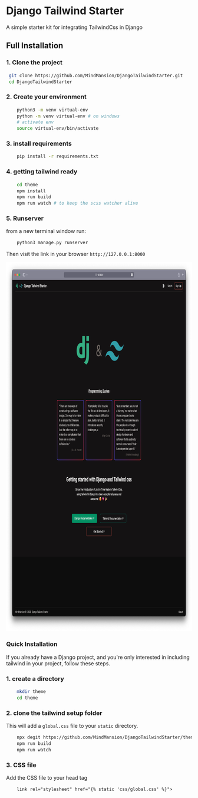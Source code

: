 # Django Tailwind Starter

A simple starter kit for integrating TailwindCss in Django

## Full Installation

### 1. Clone the project
```bash
 git clone https://github.com/MindMansion/DjangoTailwindStarter.git
 cd DjangoTailwindStarter
```

### 2. Create your environment

```bash
    python3 -m venv virtual-env
    python -m venv virtual-env # on windows
    # activate env
    source virtual-env/bin/activate
```

### 3. install requirements

```bash
    pip install -r requirements.txt
```

### 4. getting tailwind ready
```bash
    cd theme
    npm install
    npm run build
    npm run watch # to keep the scss watcher alive 
```

### 5. Runserver
from a new terminal window run:
```bash
    python3 manage.py runserver
```
Then visit the link in your browser `http://127.0.0.1:8000`

<img src="static/images/screen.png" height="1000" width="1000" alt="screen">

### Quick Installation

If you already have a Django project, and you're only interested in 
including tailwind in your project, follow these steps.

### 1. create a directory
```bash
    mkdir theme
    cd theme
```

### 2. clone the tailwind setup folder
This will add a `global.css` file to your `static` directory.
```bash
    npx degit https://github.com/MindMansion/DjangoTailwindStarter/theme
    npm run build
    npm run watch
```

### 3. CSS file
Add the CSS file to your head tag
```html
    link rel="stylesheet" href="{% static 'css/global.css' %}">
```